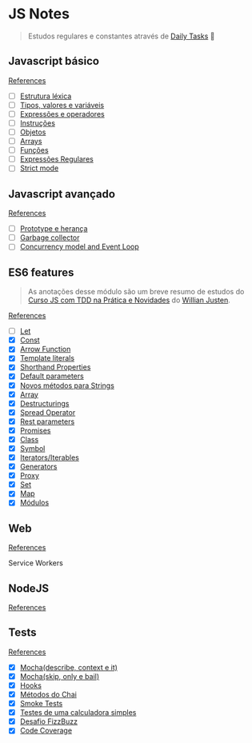 # JS Notes

> Estudos regulares e constantes através de [Daily Tasks](daily-tasks.md) :purple_heart:

## Javascript básico

[References](#)

- [ ] [Estrutura léxica](#)
- [ ] [Tipos, valores e variáveis](#)
- [ ] [Expressões e operadores](#)
- [ ] [Instruções](#)
- [ ] [Objetos](#)
- [ ] [Arrays](#)
- [ ] [Funções](#)
- [ ] [Expressões Regulares](js-basic/regex.md)
- [ ] [Strict mode](js-basic/strict-mode.md)

## Javascript avançado

[References](references/js-avancado.md)

- [ ] [Prototype e herança](#)
- [ ] [Garbage collector](#)
- [ ] [Concurrency model and Event Loop](#)

## ES6 features

> As anotações desse módulo são um breve resumo de estudos do [Curso JS com TDD na Prática e Novidades](https://willianjusten.com.br/js-com-tdd-na-pratica-e-novidades/) do [Willian Justen](https://github.com/willianjusten/es6-curso).

[References](references/es6-references.md)

- [ ] [Let]()
- [x] [Const](es6-features/const.md)
- [x] [Arrow Function ](es6-features/arrow-functions.md)
- [x] [Template literals](es6-features/template-literals.md)
- [x] [Shorthand Properties](es6-features/shorthand-properties.md)
- [x] [Default parameters](es6-features/default-parameters.md)
- [x] [Novos métodos para Strings](es6-features/novos-metodos-para-strings.md)
- [x] [Array](es6-features/array.md)
- [x] [Destructurings](es6-features/destructuring.md)
- [x] [Spread Operator](es6-features/spread-operator.md)
- [x] [Rest parameters](es6-features/rest-parameters.md)
- [x] [Promises](es6-features/promises.md)
- [x] [Class](es6-features/class.md)
- [x] [Symbol](es6-features/symbol.md)
- [x] [Iterators/Iterables](es6-features/iterators-iterables.md)
- [x] [Generators](es6-features/generators.md)
- [x] [Proxy](es6-features/proxy.md)
- [x] [Set](es6-features/set.md)
- [x] [Map](es6-features/map.md)
- [x] [Módulos](es6-features/modulos.md)

## Web

[References](references/web.md)

Service Workers

## NodeJS

[References](references/module-bundler.md)

## Tests
[References](references/tests.md)

- [x] [Mocha(describe, context e it)](tdd-features/describe-context-it.md)
- [x] [Mocha(skip, only e bail)](tdd-features/skip-only-bail.md)
- [x] [Hooks](tdd-features/hooks.md)
- [x] [Métodos do Chai](tdd-features/metodos-chai.md)
- [x] [Smoke Tests](tdd-features/smoke-test.md)
- [x] [Testes de uma calculadora simples](tdd-features/calc-tdd.md)
- [x] [Desafio FizzBuzz](tdd-features/desafio-fizz-buzz.md)
- [x] [Code Coverage](tdd-features/code-coverage.md)
